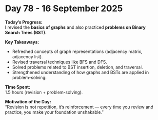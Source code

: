 # Day 78 - 16 September 2025

**Today’s Progress:**  
I revised the **basics of graphs** and also practiced **problems on Binary Search Trees (BST)**.  

**Key Takeaways:**  
- Refreshed concepts of graph representations (adjacency matrix, adjacency list).  
- Revised traversal techniques like BFS and DFS.  
- Solved problems related to BST insertion, deletion, and traversal.  
- Strengthened understanding of how graphs and BSTs are applied in problem-solving.  

**Time Spent:**  
 1.5 hours (revision + problem-solving).  

**Motivation of the Day:**  
 “Revision is not repetition, it’s reinforcement — every time you review and practice, you make your foundation unshakable.”  
